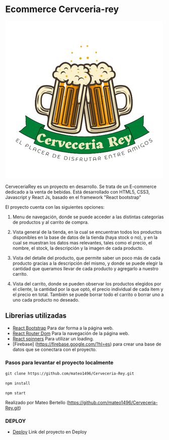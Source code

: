 # Ecommerce Cervceria-rey

![](src/LogoProyecto.png)

CerveceriaRey es un proyecto en desarrollo. Se trata de un E-commerce dedicado a la venta de bebidas. Está desarrollado con HTML5, CSS3, Javascript y React Js, basado en el framework "React bootstrap"

El proyecto cuenta con las siguientes opciones:

1) Menu de navegación, donde se puede acceder a las distintas categorías de productos y al carrito de compra. 

2) Vista general de la tienda, en la cual se encuentran todos los productos disponibles en la base de datos de la tienda (haya stock o no), y en la cual se muestran los datos mas relevantes, tales como el precio, el nombre, el stock, la descripción y la imagen de cada producto.

3) Vista del detalle del producto, que permite saber un poco más de cada producto gracias a la descripción del mismo, y donde se puede elegir la cantidad que queramos llevar de cada producto y agregarlo a nuestro carrito.

4) Vista del carrito, donde se pueden observar los productos elegidos por el cliente, la cantidad por la que optó, el precio individual de cada item y el precio en total. También se puede borrar todo el carrito o borrar uno a uno cada producto no deseado.

##  Librerias utilizadas

- [React Bootstrap](https://react-bootstrap.github.io//) Para dar forma a la página web.
- [React Router Dom](https://www.npmjs.com/package/react-router-dom) Para la navegación de la página web.
- [React spinners](https://www.npmjs.com/package/react-spinners) Para utilizar un loading.
- [Firebase] (https://firebase.google.com/?hl=es) para crear una base de datos que se conectara con el proyecto.

### Pasos para levantar el proyecto localmente
``` 
git clone https://github.com/mateo1496/Cerveceria-Rey.git
```

`npm install `

`npm start `


Realizado por Mateo Bertello (https://github.com/mateo1496/Cerveceria-Rey.git)

### DEPLOY
- [Deploy](https://cerveceria-rey-uwv6.vercel.app/) Link del proyecto en Deploy

